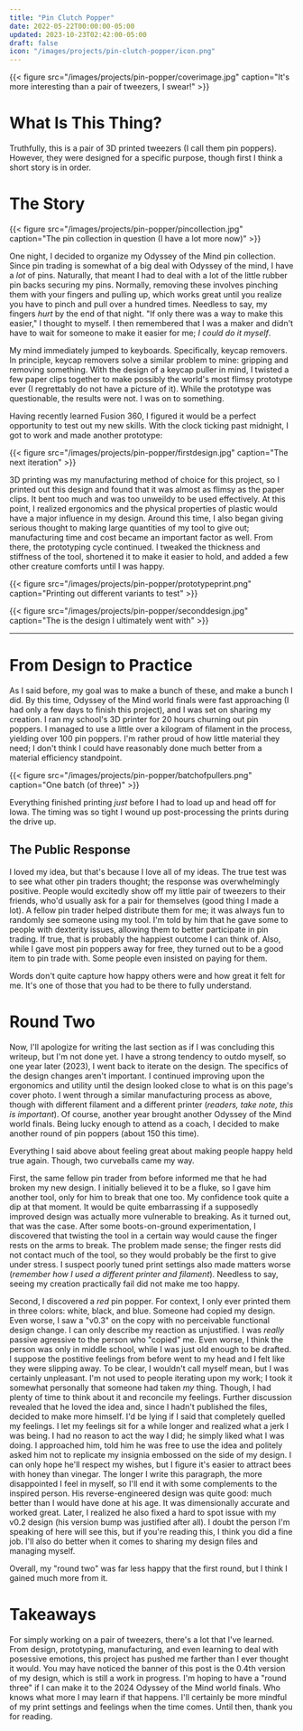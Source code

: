 ```yaml
---
title: "Pin Clutch Popper"
date: 2022-05-22T00:00:00-05:00
updated: 2023-10-23T02:42:00-05:00
draft: false
icon: "/images/projects/pin-clutch-popper/icon.png"
---
```


{{< figure src="/images/projects/pin-popper/coverimage.jpg" caption="It's more interesting than a pair of tweezers, I swear!" >}}

# What Is This Thing?

Truthfully, this is a pair of 3D printed tweezers (I call them pin poppers). However, they were designed for a specific purpose, though first I think a short story is in order.

# The Story

{{< figure src="/images/projects/pin-popper/pincollection.jpg" caption="The pin collection in question (I have a lot more now)" >}}

One night, I decided to organize my Odyssey of the Mind pin collection. Since pin trading is somewhat of a big deal with Odyssey of the mind, I have a *lot* of pins. Naturally, that meant I had to deal with a lot of the little rubber pin backs securing my pins. Normally, removing these involves pinching them with your fingers and pulling up, which works great until you realize you have to pinch and pull over a hundred times. Needless to say, my fingers *hurt* by the end of that night. "If only there was a way to make this easier," I thought to myself. I then remembered that I was a maker and didn't have to wait for someone to make it easier for me; *I could do it myself*.

My mind immediately jumped to keyboards. Specifically, keycap removers. In principle, keycap removers solve a similar problem to mine: gripping and removing something. With the design of a keycap puller in mind, I twisted a few paper clips together to make possibly the world's most flimsy prototype ever (I regrettably do not have a picture of it). While the prototype was questionable, the results were not. I was on to something.

Having recently learned Fusion 360, I figured it would be a perfect opportunity to test out my new skills. With the clock ticking past midnight, I got to work and made another prototype:

{{< figure src="/images/projects/pin-popper/firstdesign.jpg" caption="The next iteration" >}}

3D printing was my manufacturing method of choice for this project, so I printed out this design and found that it was almost as flimsy as the paper clips. It bent too much and was too unweildy to be used effectively. At this point, I realized ergonomics and the physical properties of plastic would have a major influence in my design. Around this time, I also began giving serious thought to making large quantities of my tool to give out; manufacturing time and cost became an important factor as well. From there, the prototyping cycle continued. I tweaked the thickness and stiffness of the tool, shortened it to make it easier to hold, and added a few other creature comforts until I was happy.

{{< figure src="/images/projects/pin-popper/prototypeprint.png" caption="Printing out different variants to test" >}}

{{< figure src="/images/projects/pin-popper/seconddesign.jpg" caption="The is the design I ultimately went with" >}}

---

# From Design to Practice

As I said before, my goal was to make a bunch of these, and make a bunch I did. By this time, Odyssey of the Mind world finals were fast approaching (I had only a few days to finish this project), and I was set on sharing my creation. I ran my school's 3D printer for 20 hours churning out pin poppers. I managed to use a little over a kilogram of filament in the process, yielding over 100 pin poppers. I'm rather proud of how little material they need; I don't think I could have reasonably done much better from a material efficiency standpoint. 

{{< figure src="/images/projects/pin-popper/batchofpullers.png" caption="One batch (of three)" >}}

Everything finished printing *just* before I had to load up and head off for Iowa. The timing was so tight I wound up post-processing the prints during the drive up.

## The Public Response

I loved my idea, but that's because I love all of my ideas. The true test was to see what other pin traders thought; the response was overwhelmingly positive. People would excitedly show off my little pair of tweezers to their friends, who'd usually ask for a pair for themselves (good thing I made a lot). A fellow pin trader helped distribute them for me; it was always fun to randomly see someone using my tool. I'm told by him that he gave some to people with dexterity issues, allowing them to better participate in pin trading. If true, that is probably the happiest outcome I can think of. Also, while I gave most pin poppers away for free, they turned out to be a good item to pin trade with. Some people even insisted on paying for them.

Words don't quite capture how happy others were and how great it felt for me. It's one of those that you had to be there to fully understand.

# Round Two

Now, I'll apologize for writing the last section as if I was concluding this writeup, but I'm not done yet. I have a strong tendency to outdo myself, so one year later (2023), I went back to iterate on the design. The specifics of the design changes aren't important. I continued improving upon the ergonomics and utility until the design looked close to what is on this page's cover photo. I went through a similar manufacturing process as above, though with different filament and a different printer (*readers, take note, this is important*). Of course, another year brought another Odyssey of the Mind world finals. Being lucky enough to attend as a coach, I decided to make another round of pin poppers (about 150 this time).

Everything I said above about feeling great about making people happy held true again. Though, two curveballs came my way.

First, the same fellow pin trader from before informed me that he had broken my new design. I initially believed it to be a fluke, so I gave him another tool, only for him to break that one too. My confidence took quite a dip at that moment. It would be quite embarrassing if a supposedly improved design was actually more vulnerable to breaking. As it turned out, that was the case. After some boots-on-ground experimentation, I discovered that twisting the tool in a certain way would cause the finger rests on the arms to break. The problem made sense; the finger rests did not contact much of the tool, so they would probably be the first to give under stress. I suspect poorly tuned print settings also made matters worse (*remember how I used a different printer and filament*). Needless to say, seeing my creation practically fail did not make me too happy.

Second, I discovered a *red* pin popper. For context, I only ever printed them in three colors: white, black, and blue. Someone had copied my design. Even worse, I saw a "v0.3" on the copy with no perceivable functional design change. I can only describe my reaction as unjustified. I was *really* passive agressive to the person who "copied" me. Even worse, I think the person was only in middle school, while I was just old enough to be drafted. I suppose the postitive feelings from before went to my head and I felt like they were slipping away. To be clear, I wouldn't call myself mean, but I was certainly unpleasant. I'm not used to people iterating upon my work; I took it somewhat personally that someone had taken *my* thing. Though, I had plenty of time to think about it and reconcile my feelings. Further discussion revealed that he loved the idea and, since I hadn't published the files, decided to make more himself. I'd be lying if I said that completely quelled my feelings. I let my feelings sit for a while longer and realized what a jerk I was being. I had no reason to act the way I did; he simply liked what I was doing. I approached him, told him he was free to use the idea and politely asked him not to replicate my insignia embossed on the side of my design. I can only hope he'll respect my wishes, but I figure it's easier to attract bees with honey than vinegar. The longer I write this paragraph, the more disappointed I feel in myself, so I'll end it with some complements to the inspired person. His reverse-engineered design was quite good: much better than I would have done at his age. It was dimensionally accurate and worked great. Later, I realized he also fixed a hard to spot issue with my v0.2 design (his version bump was justified after all). I doubt the person I'm speaking of here will see this, but if you're reading this, I think you did a fine job. I'll also do better when it comes to sharing my design files and managing myself.

Overall, my "round two" was far less happy that the first round, but I think I gained much more from it.

# Takeaways

For simply working on a pair of tweezers, there's a lot that I've learned. From design, prototyping, manufacturing, and even learning to deal with posessive emotions, this project has pushed me farther than I ever thought it would. You may have noticed the banner of this post is the 0.4th version of my design, which is still a work in progress. I'm hoping to have a "round three" if I can make it to the 2024 Odyssey of the Mind world finals. Who knows what more I may learn if that happens. I'll certainly be more mindful of my print settings and feelings when the time comes. Until then, thank you for reading.